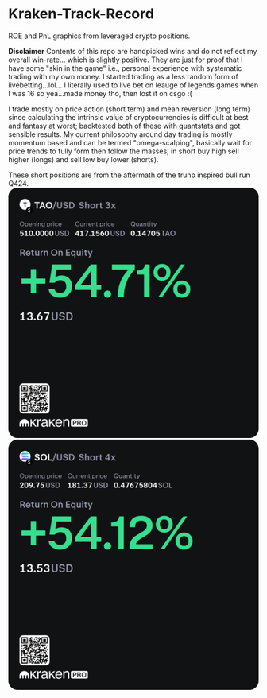 # Kraken-Track-Record

ROE and PnL graphics from leveraged crypto positions.

**Disclaimer** Contents of this repo are handpicked wins and do not reflect my overall win-rate... which is slightly positive.
They are just for proof that I have some "skin in the game" i.e., personal experience with systematic trading with my own money.
I started trading as a less random form of livebetting...lol... I literally used to live bet on leauge of legends games when I was 16 so yea...made money tho, then lost it on csgo :(


I trade mostly on price action (short term) and mean reversion (long term) since calculating the intrinsic value of cryptocurrencies is difficult at best and fantasy at worst; backtested both of these with quantstats and got sensible results.
My current philosophy around day trading is mostly momentum based and can be termed "omega-scalping", basically wait for price trends to fully form then follow the masses, in short buy high sell higher (longs) and sell low buy lower (shorts).

These short positions are from the aftermath of the trunp inspired bull run Q424.
![TAO Short ROE](https://github.com/ayodeji-0/Kraken-Track-Record/blob/main/KrakenPro_Position_TAO_USD_short_2024-12-20%20(1).png)
![SOL Short ROE](https://github.com/ayodeji-0/Kraken-Track-Record/blob/main/KrakenPro_Position_SOL_USD_short_2024-12-20%20(1).png)
